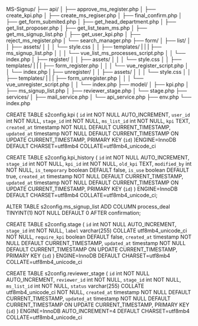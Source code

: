 MS-Signup/
├── api/
│   ├── approve_ms_register.php
│   ├── create_kpi.php
│   ├── create_ms_regiser.php
│   ├── final_confirm.php
│   ├── get_form_submited.php
│   ├── get_head_department.php
│   ├── get_list_proposer.php
│   ├── get_list_team_ms.php
│   ├── get_ms_signup_list.php
│   ├── get_user_kpi.php
│   ├── reject_ms_register.php
│   └── search_manager.php
├── form/
│   ├── list/
│   │   ├── assets/
│   │   │   └── style.css
│   │   ├── templates/
|   |   |   ├── ms_signup_list.php
│   │   │   └── vue_list_ms_processes_script.php
│   │   └── index.php
│   ├── register/
│   │   ├── assets/
│   │   │   └── style.css
│   │   ├── templates/
|   |   |   ├── form_register.php
│   │   │   └── vue_register_script.php
│   │   └── index.php
|   ├── unregister/
│   │   ├── assets/
│   │   │   └── style.css
│   │   ├── templates/
|   |   |   ├── form_unregister.php
│   │   │   └── vue_unregister_script.php
│   │   └── index.php
├── model/
│   ├── kpi.php
│   ├── ms_signup_list.php
│   ├── reviewer_stage.php
│   └── stage.php
├── services/
│   ├── mail_service.php
│   └── api_service.php
├── env.php
└── index.php

CREATE TABLE s2config.kpi (
  `id` int NOT NULL AUTO_INCREMENT,
  `user_id` int NOT NULL,
  `stage_id` int NOT NULL,
  `ms_list_id` int NOT NULL,
  `kpi` TEXT,
  `created_at` timestamp NOT NULL DEFAULT CURRENT_TIMESTAMP,
  `updated_at` timestamp NOT NULL DEFAULT CURRENT_TIMESTAMP ON UPDATE CURRENT_TIMESTAMP,
PRIMARY KEY (`id`)
)ENGINE=InnoDB DEFAULT CHARSET=utf8mb4 COLLATE=utf8mb4_unicode_ci

CREATE TABLE s2config.kpi_history (
  `id` int NOT NULL AUTO_INCREMENT,
  `stage_id` int NOT NULL,
  `kpi_id` int NOT NULL,
  `old_kpi` TEXT,
  `modified_by` int NOT NULL,
  `is_temporary` boolean DEFAULT false,
  `is_use` boolean DEFAULT true,
  `created_at` timestamp NOT NULL DEFAULT CURRENT_TIMESTAMP,
  `updated_at` timestamp NOT NULL DEFAULT CURRENT_TIMESTAMP ON UPDATE CURRENT_TIMESTAMP,
  PRIMARY KEY (`id`)
) ENGINE=InnoDB DEFAULT CHARSET=utf8mb4 COLLATE=utf8mb4_unicode_ci;

ALTER TABLE s2config.ms_signup_list
ADD COLUMN process_deal TINYINT(1) NOT NULL DEFAULT 0 AFTER confirmation;

CREATE TABLE s2config.stage (
  `id` int NOT NULL AUTO_INCREMENT,
  `stage_id` int NOT NULL,
  `label` varchar(255) COLLATE utf8mb4_unicode_ci NOT NULL,
  `require_kpi` boolean DEFAULT false,
  `created_at` timestamp NOT NULL DEFAULT CURRENT_TIMESTAMP,
  `updated_at` timestamp NOT NULL DEFAULT CURRENT_TIMESTAMP ON UPDATE CURRENT_TIMESTAMP,
  PRIMARY KEY (`id`)
) ENGINE=InnoDB DEFAULT CHARSET=utf8mb4 COLLATE=utf8mb4_unicode_ci

CREATE TABLE s2config.reviewer_stage (
  `id` int NOT NULL AUTO_INCREMENT,
  `reviewer_id` int NOT NULL,
  `stage_id` int NOT NULL,
  `ms_list_id` int NOT NULL,
  `status` varchar(255) COLLATE utf8mb4_unicode_ci NOT NULL,
  `created_at` timestamp NOT NULL DEFAULT CURRENT_TIMESTAMP,
  `updated_at` timestamp NOT NULL DEFAULT CURRENT_TIMESTAMP ON UPDATE CURRENT_TIMESTAMP,
  PRIMARY KEY (`id`)
) ENGINE=InnoDB AUTO_INCREMENT=4 DEFAULT CHARSET=utf8mb4 COLLATE=utf8mb4_unicode_ci